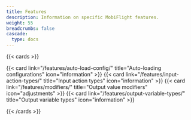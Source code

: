```yaml
---
title: Features
description: Information on specific MobiFlight features.
weight: 55
breadcrumbs: false
cascade:
  type: docs
---
```


{{< cards >}}

{{< card link="/features/auto-load-config/" title="Auto-loading configurations" icon="information" >}}
{{< card link="/features/input-action-types/" title="Input action types" icon="information" >}}
{{< card link="/features/modifiers/" title="Output value modifiers" icon="adjustments" >}}
{{< card link="/features/output-variable-types/" title="Output variable types" icon="information" >}}

{{< /cards >}}
